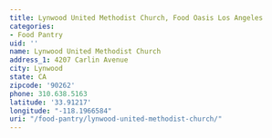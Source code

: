 ```yaml
---
title: Lynwood United Methodist Church, Food Oasis Los Angeles
categories:
- Food Pantry
uid: ''
name: Lynwood United Methodist Church
address_1: 4207 Carlin Avenue
city: Lynwood
state: CA
zipcode: '90262'
phone: 310.638.5163
latitude: '33.91217'
longitude: "-118.1966584"
uri: "/food-pantry/lynwood-united-methodist-church/"
---
```


